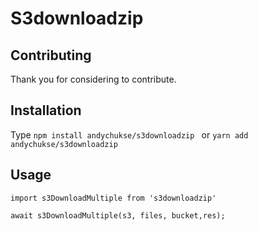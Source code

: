 # S3downloadzip

## Contributing

Thank you for considering to contribute.

## Installation

Type ```npm install andychukse/s3downloadzip ``` or ```yarn add andychukse/s3downloadzip``` 


## Usage

```import s3DownloadMultiple from 's3downloadzip' ```

```await s3DownloadMultiple(s3, files, bucket,res);```
